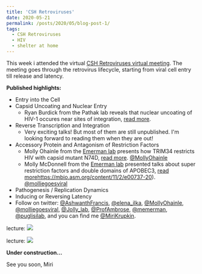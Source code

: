```yaml
---
title: 'CSH Retroviruses'
date: 2020-05-21
permalink: /posts/2020/05/blog-post-1/
tags:
  - CSH Retroviruses
  - HIV
  - shelter at home
---
```


This week i attended the virtual [CSH Retroviruses virtual meeting](https://meetings.cshl.edu/meetings.aspx?meet=RETRO&year=20). The meeting goes through the retrovirus lifecycle, starting from viral cell entry till release and latency. 

**Published highlights:**

  *  Entry into the Cell
  *  Capsid Uncoating and Nuclear Entry
      * Ryan Burdick from the Pathak lab reveals that nuclear uncoating of HIV-1 occures near sites of integration, [read more](https://www.pnas.org/content/117/10/5486).
  *  Reverse Transcription and Integration
      * Very exciting talks! But most of them are still unpublished. I'm looking forward to reading them when they are out! 
  *  Accessory Protein and Antagonism of Restriction Factors
      * Molly Ohainle from the [Emerman lab](https://research.fhcrc.org/emerman/en.html) presents how TRIM34 restricts HIV with capsid mutant N74D, [read more](https://journals.plos.org/plospathogens/article?id=10.1371/journal.ppat.1008507). [@MollyOhainle](https://twitter.com/MollyOhainle)
      * Molly McDonnell from the [Emerman lab](https://research.fhcrc.org/emerman/en.html) presented talks about super restriction factors and double domains of APOBEC3, [read more]()https://mbio.asm.org/content/11/2/e00737-20). [@molliegoesviral](https://twitter.com/molliegoesviral)
  *  Pathogenesis / Replication Dynamics
  *  Inducing or Reversing Latency
  *  Follow on twitter: [@AshwanthFrancis](https://twitter.com/AshwanthFrancis), [@elena_ilka](https://twitter.com/elena_ilka), [@MollyOhainle](https://twitter.com/MollyOhainle), [@molliegoesviral](https://twitter.com/molliegoesviral), [@Jolly_lab](https://twitter.com/Jolly_lab), [@ProfAmbrose](https://twitter.com/ProfAmbrose), [@memerman](https://twitter.com/memerman), [@puglisilab](https://twitter.com/PuglisiLab), and you can find me [@MiriKrupkin](https://twitter.com/MiriKrupkin).
      
lecture:
![](/images/file-name.png)

lecture:
![](/images/file-name.png)

**Under construction...**

See you soon, 
Miri
